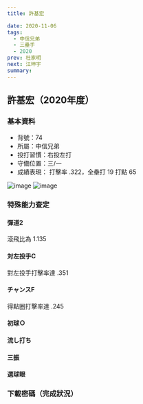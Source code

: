 ```yaml
---
title: 許基宏

date: 2020-11-06
tags:
  - 中信兄弟
  - 三壘手
  - 2020
prev: 杜家明
next: 江坤宇
summary: 
---
```


## 許基宏（2020年度）

### 基本資料

- 背號：74
- 所屬：中信兄弟
- 投打習慣：右投左打
- 守備位置：三/一
- 成績表現： 打擊率 .322，全壘打 19 打點 65

![image](https://i.imgur.com/IMiTGkc.jpg)
![image](https://i.imgur.com/rXcbOtv.jpg)

### 特殊能力查定

#### 彈道2

滾飛比為 1.135

#### 対左投手C

對左投手打擊率達 .351

#### チャンスF

得點圈打擊率達 .245

#### 初球Ｏ

#### 流し打ち

#### 三振

#### 選球眼

### 下載密碼（完成狀況）
